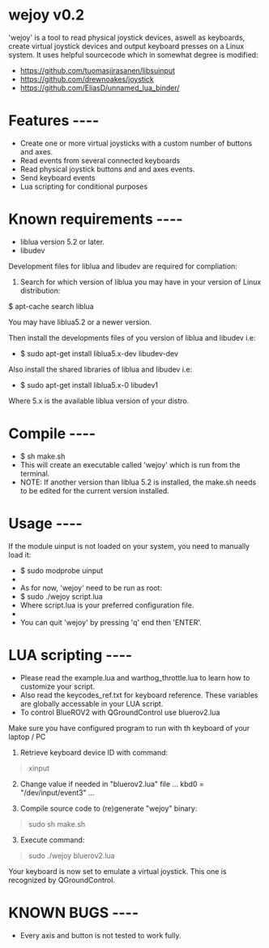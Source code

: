 # wejoy v0.2

'wejoy' is a tool to read physical joystick devices, aswell as keyboards, create virtual joystick devices and output keyboard presses on a Linux system. It uses helpful sourcecode which in somewhat degree is modified:
* https://github.com/tuomasjjrasanen/libsuinput
* https://github.com/drewnoakes/joystick
* https://github.com/EliasD/unnamed_lua_binder/


# Features ----
* Create one or more virtual joysticks with a custom number of buttons and axes.
* Read events from several connected keyboards
* Read physical joystick buttons and and axes events.
* Send keyboard events
* Lua scripting for conditional purposes


# Known requirements ----
* liblua version 5.2 or later.
* libudev

Development files for liblua and libudev are required for compliation:

1. Search for which version of liblua you may have in your version of Linux distribution:

$ apt-cache search liblua

You may have liblua5.2 or a newer version.

Then install the developments files of you version of liblua and libudev i.e:
* $ sudo apt-get install liblua5.x-dev libudev-dev

Also install the shared libraries of liblua and libudev i.e:
* $ sudo apt-get install liblua5.x-0 libudev1

Where 5.x is the available liblua version of your distro.


# Compile ----
* $ sh make.sh
* This will create an executable called 'wejoy' which is run from the terminal.
* NOTE: If another version than liblua 5.2 is installed, the make.sh needs to be edited for the current version installed.


# Usage ----
If the module uinput is not loaded on your system, you need to manually load it:
* $ sudo modprobe uinput
*
* As for now, 'wejoy' need to be run as root:
* $ sudo ./wejoy script.lua
* Where script.lua is your preferred configuration file.
*
* You can quit 'wejoy' by pressing 'q' end then 'ENTER'.

# LUA scripting ----
* Please read the example.lua and warthog_throttle.lua to learn how to customize your script.
* Also read the keycodes_ref.txt for keyboard reference. These variables are globally accessable in your LUA script.
* To control BlueROV2 with QGroundControl use bluerov2.lua

Make sure you have configured program to run with th keyboard of your laptop / PC
1. Retrieve keyboard device ID with command:
> xinput

2. Change value if needed in "bluerov2.lua" file
...
kbd0 = "/dev/input/event3"
...

2. Compile source code to (re)generate "wejoy" binary:
> sudo sh make.sh

3. Execute command:
> sudo ./wejoy bluerov2.lua

Your keyboard is now set to emulate a virtual joystick. This one is recognized by QGroundControl.

# KNOWN BUGS ----
* Every axis and button is not tested to work fully.
